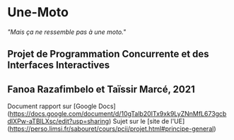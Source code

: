 # Une-Moto
*"Mais ça ne ressemble pas à une moto."*

## Projet de Programmation Concurrente et des Interfaces Interactives
## Fanoa Razafimbelo et Taïssir Marcé, 2021

Document rapport sur [Google Docs] (https://docs.google.com/document/d/10gTalb20ITx9xk9LyZNnMfL673gcbdIXPw-aTBlLXsc/edit?usp=sharing)
Sujet sur le [site de l'UE] (https://perso.limsi.fr/sabouret/cours/pcii/projet.html#principe-general)
